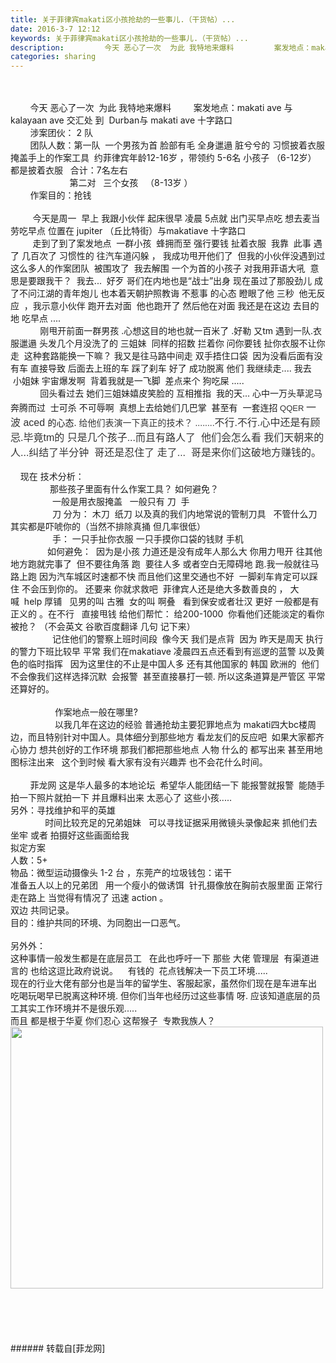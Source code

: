 ```yaml
---
title: 关于菲律宾makati区小孩抢劫的一些事儿.（干货帖）...
date: 2016-3-7 12:12
keywords: 关于菲律宾makati区小孩抢劫的一些事儿.（干货帖）...
description:         今天 恶心了一次  为此 我特地来爆料         案发地点：makati ave 与 kalayaan ave 交汇处 到  Durban与 makati ave 十字路口         涉案团伙： 2 队        团队人数：第一队  一个男孩为首 脸部有毛 全身邋遢 脏兮兮的 习惯披着衣服 掩盖手上的作案工具  约菲律宾年龄12-16岁 ，带领约 5-6名 小孩子 （6-12岁） 都是披着衣服   合计：7名左右                        第二对   三个女孩   （8-13岁 ）         作案目的：抢钱         今天是周一  早上 我跟小伙伴 起床很早 凌晨 5点就 出门买早点吃 想去麦当劳吃早点 位置在 jupiter （丘比特街）与makatiave 十字路口          走到了到了案发地点  一群小孩  蜂拥而至 强行要钱 扯着衣服  我靠  此事 遇了 几百次了 习惯性的 往汽车道闪躲 ， 我成功甩开他们了  但我的小伙伴没遇到过这么多人的作案团队  被围攻了  我去解围 一个为首的小孩子 对我用菲语大吼  意思是要跟我干？  我去...  好歹 哥们在内地也是“战士”出身 现在虽过了那股劲儿 成了不问江湖的青年炮儿 也本着天朝护照教诲 不惹事 的心态 瞪眼了他 三秒  他无反应  ，我示意小伙伴 跑开去对面  他也跑开了 然后他在对面 我还是在这边 去目的地 吃早点 ....             刚甩开前面一群男孩 .心想这目的地也就一百米了 .好勒 又tm 遇到一队.衣服邋遢 头发几个月没洗了的 三姐妹  同样的招数 拦着你 问你要钱 扯你衣服不让你走  这种套路能换一下嘛？ 我又是往马路中间走 双手捂住口袋  因为没看后面有没有车 直接导致 后面去上班的车 踩了刹车 好了 成功脱离 他们 我继续走.... 我去   小姐妹 宇宙爆发啊  背着我就是一飞脚  差点来个 狗吃屎 .....            回头看过去 她们三姐妹嬉皮笑脸的 互相推指  我的天... 心中一万头草泥马奔腾而过  士可杀 不可辱啊  真想上去给她们几巴掌  甚至有  一套连招 QQER 一波 aced 的心态. 给他们表演一下真正的技术？ ........不行.不行.心中还是有顾忌.毕竟tm的 只是几个孩子...而且有路人了  他们会怎么看 我们天朝来的人...纠结了半分钟  哥还是忍住了  走了...  哥是来你们这破地方赚钱的。     现在 技术分析：                那些孩子里面有什么作案工具？ 如何避免？                 一般是用衣服掩盖   一般只有 刀  手                   刀 分为： 木刀  纸刀 以及真的我们内地常说的管制刀具   不管什么刀 其实都是吓唬你的（当然不排除真捅 但几率很低）                 手： 一只手扯你衣服 一只手摸你口袋的钱财 手机                如何避免：  因为是小孩 力道还是没有成年人那么大 你用力甩开 往其他地方跑就完事了  但不要往角落 跑  要往人多 或者空白无障碍地 跑.我一般就往马路上跑 因为汽车城区时速都不快 而且他们这里交通也不好  一脚刹车肯定可以踩住 不会压到你的。 还要来 你就求救吧  菲律宾人还是绝大多数善良的 ， 大喊  help 厚铺   见男的叫 古雅  女的叫 啊叠   看到保安或者壮汉 更好 一般都是有正义的 。在不行   直接甩钱 给他们帮忙： 给200-1000  你看他们还能淡定的看你被抢？ （不会英文 谷歌百度翻译 几句 记下来）                 记住他们的警察上班时间段  像今天 我们是点背  因为 昨天是周天 执行的警力下班比较早 平常 我们在makatiave 凌晨四五点还看到有巡逻的蓝警 以及黄色的临时指挥   因为这里住的不止是中国人多 还有其他国家的 韩国 欧洲的  他们不会像我们这样选择沉默  会报警  甚至直接暴打一顿. 所以这条道算是严管区 平常还算好的。                                   作案地点一般在哪里?                  以我几年在这边的经验 普通抢劫主要犯罪地点为 makati四大bc楼周边，而且特别针对中国人。具体细分到那些地方 看龙友们的反应吧  如果大家都齐心协力 想共创好的工作环境 那我们都把那些地点 人物 什么的 都写出来 甚至用地图标注出来   这个到时候 看大家有没有兴趣弄 也不会花什么时间。                         菲龙网 这是华人最多的本地论坛  希望华人能团结一下 能报警就报警  能随手拍一下照片就拍一下 并且爆料出来 太恶心了 这些小孩.....另外：寻找维护和平的英雄              时间比较充足的兄弟姐妹   可以寻找证据采用微镜头录像起来 抓他们去坐牢 或者 拍摄好这些画面给我拟定方案人数：5+物品：微型运动摄像头 1-2 台 ，东莞产的垃圾钱包：诺干准备五人以上的兄弟团   用一个瘦小的做诱饵  针孔摄像放在胸前衣服里面 正常行走在路上 当觉得有情况了 迅速 action 。双边 共同记录。目的：维护共同的环境、为同胞出一口恶气。另外外：这种事情一般发生都是在底层员工   在此也呼吁一下 那些 大佬 管理层  有渠道进言的 也给这逗比政府说说。    有钱的  花点钱解决一下员工环境.....现在的行业大佬有部分也是当年的留学生、客服起家，虽然你们现在是车进车出 吃喝玩喝早已脱离这种环境. 但你们当年也经历过这些事情 呀. 应该知道底层的员工其实工作环境并不是很乐观.....而且 都是根于华夏 你们忍心 这帮猴子  专欺我族人？
categories: sharing
---
```

<td class="t_f" id="postmessage_294614">

<br/>
<br/>
        今天 恶心了一次  为此 我特地来爆料         案发地点：makati ave 与 kalayaan ave 交汇处 到  Durban与 makati ave 十字路口 <br/>
        涉案团伙： 2 队<br/>
        团队人数：第一队  一个男孩为首 脸部有毛 全身邋遢 脏兮兮的 习惯披着衣服 掩盖手上的作案工具  约菲律宾年龄12-16岁 ，带领约 5-6名 小孩子 （6-12岁） 都是披着衣服   合计：7名左右<br/>
                        第二对   三个女孩   （8-13岁 ） <br/>
        作案目的：抢钱<br/>
<br/>
         今天是周一  早上 我跟小伙伴 起床很早 凌晨 5点就 出门买早点吃 想去麦当劳吃早点 位置在 jupiter （丘比特街）与makatiave 十字路口 <br/>
         走到了到了案发地点  一群小孩  蜂拥而至 强行要钱 扯着衣服  我靠  此事 遇了 几百次了 习惯性的 往汽车道闪躲 ， 我成功甩开他们了  但我的小伙伴没遇到过这么多人的作案团队  被围攻了  我去解围 一个为首的小孩子 对我用菲语大吼  意思是要跟我干？  我去...  好歹 哥们在内地也是“战士”出身 现在虽过了那股劲儿 成了不问江湖的青年炮儿 也本着天朝护照教诲 不惹事 的心态 瞪眼了他 三秒  他无反应  ，我示意小伙伴 跑开去对面  他也跑开了 然后他在对面 我还是在这边 去目的地 吃早点 .... <br/>
            刚甩开前面一群男孩 .心想这目的地也就一百米了 .好勒 又tm 遇到一队.衣服邋遢 头发几个月没洗了的 三姐妹  同样的招数 拦着你 问你要钱 扯你衣服不让你走  这种套路能换一下嘛？ 我又是往马路中间走 双手捂住口袋  因为没看后面有没有车 直接导致 后面去上班的车 踩了刹车 好了 成功脱离 他们 我继续走.... 我去   小姐妹 宇宙爆发啊  背着我就是一飞脚  差点来个 狗吃屎 .....<br/>
            回头看过去 她们三姐妹嬉皮笑脸的 互相推指  我的天... 心中一万头草泥马奔腾而过  士可杀 不可辱啊  真想上去给她们几巴掌  甚至有  一套连招<font color="#333333"><font face="arial"><font style="font-size:13px"> QQER </font></font></font><font color="#333333"><font face="arial"><font size="3">一波 </font></font></font><font face="arial"><font size="3"><font color="#333333">aced</font></font></font><font color="#333333"><font face="arial"><font size="3"> </font></font></font>的心态. <font color="#333333"><font face="arial">给他们表演一下真正的技术？ ........<font size="3">不行.不行.心中还是有顾忌.毕竟tm的 只是几个孩子...而且有路人了  他们会怎么看 我们天朝来的人...纠结了半分钟  哥还是忍住了 </font></font></font><font color="#333333"><font face="arial"><font size="3"> </font></font></font><font color="#333333"><font face="arial"><font size="3">走了...  </font></font></font><font style="color:rgb(51, 51, 51)"><font face="arial"><font size="3">哥是来你们这破地方赚钱的。 </font></font></font><br/>
<br/>
    现在 技术分析：<br/>
                那些孩子里面有什么作案工具？ 如何避免？<br/>
                 一般是用衣服掩盖   一般只有 刀  手  <br/>
                 刀 分为： 木刀  纸刀 以及真的我们内地常说的管制刀具   不管什么刀 其实都是吓唬你的（当然不排除真捅 但几率很低）<br/>
                 手： 一只手扯你衣服 一只手摸你口袋的钱财 手机 <br/>
               如何避免：  因为是小孩 力道还是没有成年人那么大 你用力甩开 往其他地方跑就完事了  但不要往角落 跑  要往人多 或者空白无障碍地 跑.我一般就往马路上跑 因为汽车城区时速都不快 而且他们这里交通也不好  一脚刹车肯定可以踩住 不会压到你的。 还要来 你就求救吧  菲律宾人还是绝大多数善良的 ， 大喊  help 厚铺   见男的叫 古雅  女的叫 啊叠   看到保安或者壮汉 更好 一般都是有正义的 。在不行   直接甩钱 给他们帮忙： 给200-1000  你看他们还能淡定的看你被抢？ （不会英文 谷歌百度翻译 几句 记下来）<br/>
                 记住他们的警察上班时间段  像今天 我们是点背  因为 昨天是周天 执行的警力下班比较早 平常 我们在makatiave 凌晨四五点还看到有巡逻的蓝警 以及黄色的临时指挥   因为这里住的不止是中国人多 还有其他国家的 韩国 欧洲的  他们不会像我们这样选择沉默  会报警  甚至直接暴打一顿. 所以这条道算是严管区 平常还算好的。<br/>
                 <br/>
                  作案地点一般在哪里?<br/>
                  以我几年在这边的经验 普通抢劫主要犯罪地点为 makati四大bc楼周边，而且特别针对中国人。具体细分到那些地方 看龙友们的反应吧  如果大家都齐心协力 想共创好的工作环境 那我们都把那些地点 人物 什么的 都写出来 甚至用地图标注出来   这个到时候 看大家有没有兴趣弄 也不会花什么时间。<br/>
                 <br/>
        菲龙网 这是华人最多的本地论坛  希望华人能团结一下 能报警就报警  能随手拍一下照片就拍一下 并且爆料出来 太恶心了 这些小孩.....<br/>
另外：寻找维护和平的英雄<br/>
              时间比较充足的兄弟姐妹   可以寻找证据采用微镜头录像起来 抓他们去坐牢 或者 拍摄好这些画面给我<br/>
拟定方案<br/>
人数：5+<br/>
物品：微型运动摄像头 1-2 台 ，东莞产的垃圾钱包：诺干<br/>
准备五人以上的兄弟团   用一个瘦小的做诱饵  针孔摄像放在胸前衣服里面 正常行走在路上 当觉得有情况了 迅速 action 。<br/>
双边 共同记录。<br/>
目的：维护共同的环境、为同胞出一口恶气。<br/>
<br/>
另外外：<br/>
这种事情一般发生都是在底层员工   在此也呼吁一下 那些 大佬 管理层  有渠道进言的 也给这逗比政府说说。    有钱的  花点钱解决一下员工环境.....<br/>
现在的行业大佬有部分也是当年的留学生、客服起家，虽然你们现在是车进车出 吃喝玩喝早已脱离这种环境. 但你们当年也经历过这些事情 呀. 应该知道底层的员工其实工作环境并不是很乐观.....<br/>
而且 都是根于华夏 你们忍心 这帮猴子  专欺我族人？<img alt="" border="0" class="zoom" data-cf-modified-8c7ac84c5ad518776890a23b-="" file="http://photocdn.sohu.com/20100618/Img272888953.jpg" height="419" id="aimg_uWwIc" onclick="" onmouseover="" src="http://photocdn.sohu.com/20100618/Img272888953.jpg" width="500"/><br/>
<br/>
<br/>
<br/>
<br/>
<br/>
</td>
###### 转载自[菲龙网]